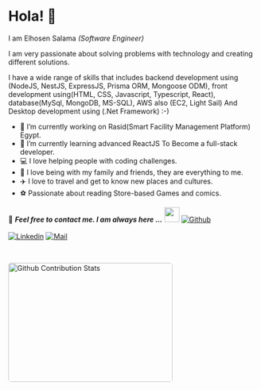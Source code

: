 # Hola! 👋

I am Elhosen Salama _(Software Engineer)_

I am very passionate about solving problems with technology and creating different solutions.

I have a wide range of skills that includes backend development using (NodeJS, NestJS, ExpressJS, Prisma ORM, Mongoose ODM), front development using(HTML, CSS, Javascript, Typescript, React), 
database(MySql, MongoDB, MS-SQL), AWS also (EC2, Light Sail) And Desktop development using (.Net Framework) :-)

- 🔭 I’m currently working on Rasid(Smart Facility Management Platform) Egypt.
- 🌱 I’m currently learning advanced ReactJS To Become a full-stack developer.
- 💻 I love helping people with coding challenges.
- 🏡 I love being with my family and friends, they are everything to me.
- ✈️ I love to travel and get to know new places and cultures.
- ⚽ Passionate about reading Store-based Games and comics.

📝 ***Feel free to contact me. I am always here ...*** <img src="https://media.giphy.com/media/WUlplcMpOCEmTGBtBW/giphy.gif" width="30">  [![Github](https://img.shields.io/github/followers/elhosensalama?label=Follow%20Me&style=social)](https://github.com/elhosensalama)
<br>
<br>
[![Linkedin](https://img.shields.io/badge/LinkedIn-elhosensalama-blue?logo=Linkedin&logoColor=blue&labelColor=black)](https://www.linkedin.com/in/elhosen-salama/)
[![Mail](https://img.shields.io/badge/Gmail-elhosensalamarashed@gmail.com-blue?logo=Gmail&logoColor=blue&labelColor=black)](mailto:elhosensalamarashed@gmail.com)


<!-- ✅  **GitHub Extra Pins**

[![ReadMe Card](https://github-readme-stats.vercel.app/api/pin/?username=ahmad-sawalqeh&repo=my_resume)](https://github.com/ahmad-sawalqeh/my_resume) -->

</br>
<p style="display: flex; justify-contect: space-between;">
<img style="border-radius: 5px; margin-bottom: 5px" alt="Github Contribution Stats" width="330px" height="240px" src="https://github-contribution-stats.vercel.app/api/?username=elhosensalama" />
</p>

<!--
**elhosensalama/elhosensalama** is a ✨ _special_ ✨ repository because its `README.md` (this file) appears on your GitHub profile.

Here are some ideas to get you started:

- 🔭 I’m currently working on ...
- 🌱 I’m currently learning ...
- 👯 I’m looking to collaborate on ...
- 🤔 I’m looking for help with ...
- 💬 Ask me about ...
- 📫 How to reach me: ...
- 😄 Pronouns: ...
- ⚡ Fun fact: ...
-->
